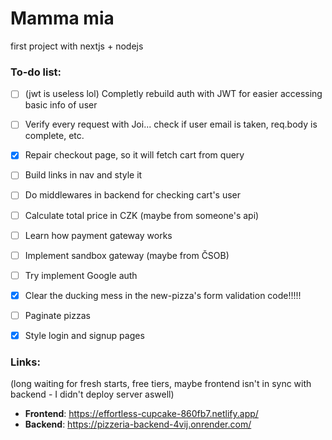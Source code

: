# Mamma mia
first project with nextjs + nodejs

### To-do list:
- [ ] (jwt is useless lol) Completly rebuild auth with JWT for easier accessing basic info of user
- [ ] Verify every request with Joi... check if user email is taken, req.body is complete, etc.
- [x] Repair checkout page, so it will fetch cart from query
- [ ] Build links in nav and style it
- [ ] Do middlewares in backend for checking cart's user
- [ ] Calculate total price in CZK (maybe from someone's api)
- [ ] Learn how payment gateway works
- [ ] Implement sandbox gateway (maybe from ČSOB)
- [ ] Try implement Google auth
- [x] Clear the ducking mess in the new-pizza's form validation code!!!!! 
- [ ] Paginate pizzas
- [x] Style login and signup pages


### Links:
(long waiting for fresh starts, free tiers, maybe frontend isn't in sync with backend - I didn't deploy server aswell) <br>
- **Frontend**: https://effortless-cupcake-860fb7.netlify.app/
- **Backend**: https://pizzeria-backend-4vij.onrender.com/
